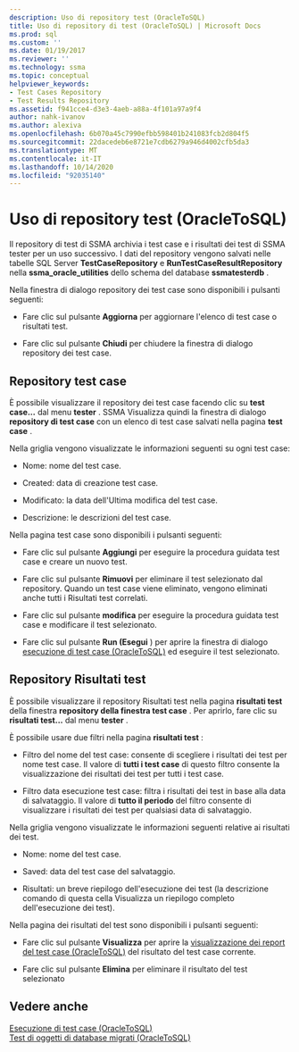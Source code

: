 ```yaml
---
description: Uso di repository test (OracleToSQL)
title: Uso di repository di test (OracleToSQL) | Microsoft Docs
ms.prod: sql
ms.custom: ''
ms.date: 01/19/2017
ms.reviewer: ''
ms.technology: ssma
ms.topic: conceptual
helpviewer_keywords:
- Test Cases Repository
- Test Results Repository
ms.assetid: f941cce4-d3e3-4aeb-a88a-4f101a97a9f4
author: nahk-ivanov
ms.author: alexiva
ms.openlocfilehash: 6b070a45c7990efbb598401b241083fcb2d804f5
ms.sourcegitcommit: 22dacedeb6e8721e7cdb6279a946d4002cfb5da3
ms.translationtype: MT
ms.contentlocale: it-IT
ms.lasthandoff: 10/14/2020
ms.locfileid: "92035140"
---
```

# <a name="using-test-repositories-oracletosql"></a>Uso di repository test (OracleToSQL)
Il repository di test di SSMA archivia i test case e i risultati dei test di SSMA tester per un uso successivo. I dati del repository vengono salvati nelle tabelle SQL Server **TestCaseRepository** e **RunTestCaseResultRepository** nella **ssma_oracle_utilities** dello schema del database **ssmatesterdb** .  
  
Nella finestra di dialogo repository dei test case sono disponibili i pulsanti seguenti:  
  
-   Fare clic sul pulsante **Aggiorna** per aggiornare l'elenco di test case o risultati test.  
  
-   Fare clic sul pulsante **Chiudi** per chiudere la finestra di dialogo repository dei test case.  
  
## <a name="test-cases-repository"></a>Repository test case  
È possibile visualizzare il repository dei test case facendo clic su **test case...** dal menu **tester** . SSMA Visualizza quindi la finestra di dialogo **repository di test case** con un elenco di test case salvati nella pagina **test case** .  
  
Nella griglia vengono visualizzate le informazioni seguenti su ogni test case:  
  
-   Nome: nome del test case.  
  
-   Created: data di creazione test case.  
  
-   Modificato: la data dell'Ultima modifica del test case.  
  
-   Descrizione: le descrizioni del test case.  
  
Nella pagina test case sono disponibili i pulsanti seguenti:  
  
-   Fare clic sul pulsante **Aggiungi** per eseguire la procedura guidata test case e creare un nuovo test.  
  
-   Fare clic sul pulsante **Rimuovi** per eliminare il test selezionato dal repository. Quando un test case viene eliminato, vengono eliminati anche tutti i Risultati test correlati.  
  
-   Fare clic sul pulsante **modifica** per eseguire la procedura guidata test case e modificare il test selezionato.  
  
-   Fare clic sul pulsante **Run (Esegui** ) per aprire la finestra di dialogo [esecuzione di test case (OracleToSQL)](./running-test-cases-oracletosql.md) ed eseguire il test selezionato.  
  
## <a name="test-results-repository"></a>Repository Risultati test  
È possibile visualizzare il repository Risultati test nella pagina **risultati test** della finestra **repository della finestra test case** . Per aprirlo, fare clic su **risultati test...** dal menu **tester** .  
  
È possibile usare due filtri nella pagina **risultati test** :  
  
-   Filtro del nome del test case: consente di scegliere i risultati dei test per nome test case. Il valore di **tutti i test case** di questo filtro consente la visualizzazione dei risultati dei test per tutti i test case.  
  
-   Filtro data esecuzione test case: filtra i risultati dei test in base alla data di salvataggio. Il valore di **tutto il periodo** del filtro consente di visualizzare i risultati dei test per qualsiasi data di salvataggio.  
  
Nella griglia vengono visualizzate le informazioni seguenti relative ai risultati dei test.  
  
-   Nome: nome del test case.  
  
-   Saved: data del test case del salvataggio.  
  
-   Risultati: un breve riepilogo dell'esecuzione dei test (la descrizione comando di questa cella Visualizza un riepilogo completo dell'esecuzione dei test).  
  
Nella pagina dei risultati del test sono disponibili i pulsanti seguenti:  
  
-   Fare clic sul pulsante **Visualizza** per aprire la [visualizzazione dei report del test case &#40;OracleToSQL&#41;](../../ssma/oracle/viewing-test-case-reports-oracletosql.md) del risultato del test case corrente.  
  
-   Fare clic sul pulsante **Elimina** per eliminare il risultato del test selezionato  
  
## <a name="see-also"></a>Vedere anche  
[Esecuzione di test case &#40;OracleToSQL&#41;](../../ssma/oracle/running-test-cases-oracletosql.md)  
[Test di oggetti di database migrati &#40;OracleToSQL&#41;](../../ssma/oracle/testing-migrated-database-objects-oracletosql.md)  
